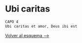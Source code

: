 # Ubi caritas

```bash
CAPO 4
Ubi caritas et amor, Deus ibi est
```
[Volver al esquema -->](../jueves_santo.md)
